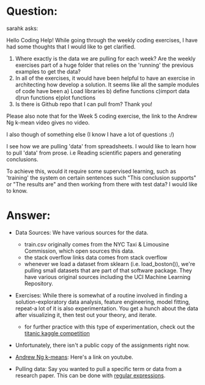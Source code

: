 # Question:

sarahk asks:

Hello Coding Help! While going through the weekly coding exercises, I have had some thoughts that I would like to get clarified.  
1) Where exactly is the data we are pulling for each week? Are the weekly exercises part of a huge folder that relies on the 'running' the previous examples to get the data? 
2) In all of the exercises, it would have been helpful to have an exercise in architecting how develop a solution. It seems like all the sample modules of code have been a) Load libraries b) define functions c)import data d)run functions e)plot functions 
3) Is there is Github repo that I can pull from? Thank you!

Please also note that for the Week 5 coding exercise, the link to the Andrew Ng k-mean video gives no video.

I also though of something else (I know I have a lot of questions :/)

I see how we are pulling 'data' from spreadsheets. I would like to learn how to pull 'data' from prose. i.e Reading scientific papers and generating conclusions. 




To achieve this, would it require some supervised learning, such as 'training' the system on certain sentences such "This conclusion supports" or "The results are" and then working from there with test data? I would like to know.


# Answer:
- Data Sources: We have various sources for the data.
    - train.csv originally comes from the NYC Taxi & Limousine Commission, which
    open sources this data.
    - the stack overflow links data comes from stack overflow
    - whenever we load a dataset from sklearn (i.e. load_boston()), we're pulling 
    small datasets that are part of that software package. They have various 
    original sources including the UCI Machine Learning Repository.

- Exercises: While there is somewhat of a routine involved in finding a
  solution-exploratory data analysis, feature engineering, model fitting,
  repeat-a lot of it is also experimentation. You get a hunch about the data
  after visualizing it, then test out your theory, and iterate. 
    - for further practice with this type of experimentation, check out the [titanic kaggle competition](https://www.kaggle.com/c/titanic/overview)
- Unfortunately, there isn't a public copy of the assignments right now. 

- [Andrew Ng k-means](https://www.youtube.com/watch?v=hDmNF9JG3lo): Here's a link
  on youtube.

- Pulling data: Say you wanted to pull a specific term or data from a research
  paper. This can be done with [regular expressions](https://www.datacamp.com/community/tutorials/python-regular-expression-tutorial).
